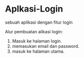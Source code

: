 # Aplkasi-Login
sebuah aplikasi dengan fitur login

Alur pembuatan alikasi login:
1. Masuk ke halaman login.
2. memasukan email dan password.
3. masuk ke halaman utama.

